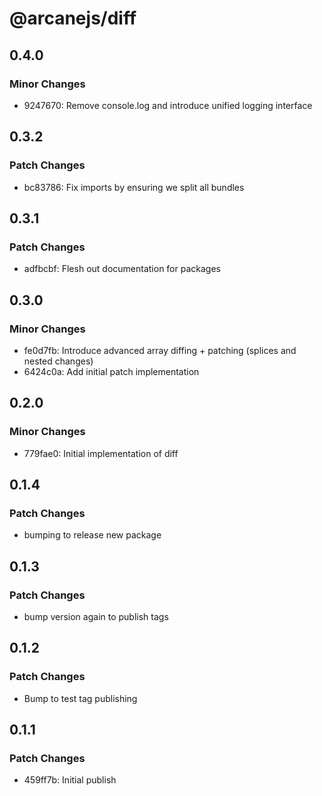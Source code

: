 # @arcanejs/diff

## 0.4.0

### Minor Changes

- 9247670: Remove console.log and introduce unified logging interface

## 0.3.2

### Patch Changes

- bc83786: Fix imports by ensuring we split all bundles

## 0.3.1

### Patch Changes

- adfbcbf: Flesh out documentation for packages

## 0.3.0

### Minor Changes

- fe0d7fb: Introduce advanced array diffing + patching (splices and nested changes)
- 6424c0a: Add initial patch implementation

## 0.2.0

### Minor Changes

- 779fae0: Initial implementation of diff

## 0.1.4

### Patch Changes

- bumping to release new package

## 0.1.3

### Patch Changes

- bump version again to publish tags

## 0.1.2

### Patch Changes

- Bump to test tag publishing

## 0.1.1

### Patch Changes

- 459ff7b: Initial publish
